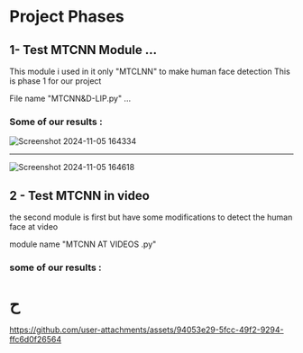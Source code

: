 # Project Phases 

## 1- Test MTCNN Module ...
This module i used in it only "MTCLNN" to make human face detection 
This is phase 1 for our project

File name "MTCNN&D-LIP.py" ... 

### Some of our results : 
![Screenshot 2024-11-05 164334](https://github.com/user-attachments/assets/23213c85-08c8-4dbd-be79-056ea518b050)

----

![Screenshot 2024-11-05 164618](https://github.com/user-attachments/assets/40b50d0a-6a75-4203-ab12-654aa73139f8)


## 2 - Test MTCNN in video 

the second module is first but have some modifications to detect the human face at video 

module name "MTCNN AT VIDEOS .py"

### some of our results : 
# ح

https://github.com/user-attachments/assets/94053e29-5fcc-49f2-9294-ffc6d0f26564

